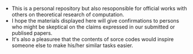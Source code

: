 - This is a personal repository but also resoponsible for official works with others on theoretical research of computation. 
- I hope the materials displayed here will give confirmations to persons who might be skeptical on the claims expressed in our submitted or publised papers.
- It's also a pleasuree that the contents of sorce codes would inspire someone else to make his/her similar tasks easier.  

<!---
ubeito/ubeito is a ✨ special ✨ repository because its `README.md` (this file) appears on your GitHub profile.
You can click the Preview link to take a look at your changes.
--->
